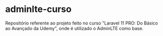 # adminlte-curso
Repositório referente ao projeto feito no curso "Laravel 11 PRO: Do Básico ao Avançado da Udemy", onde é utilizado o AdminLTE como base.
